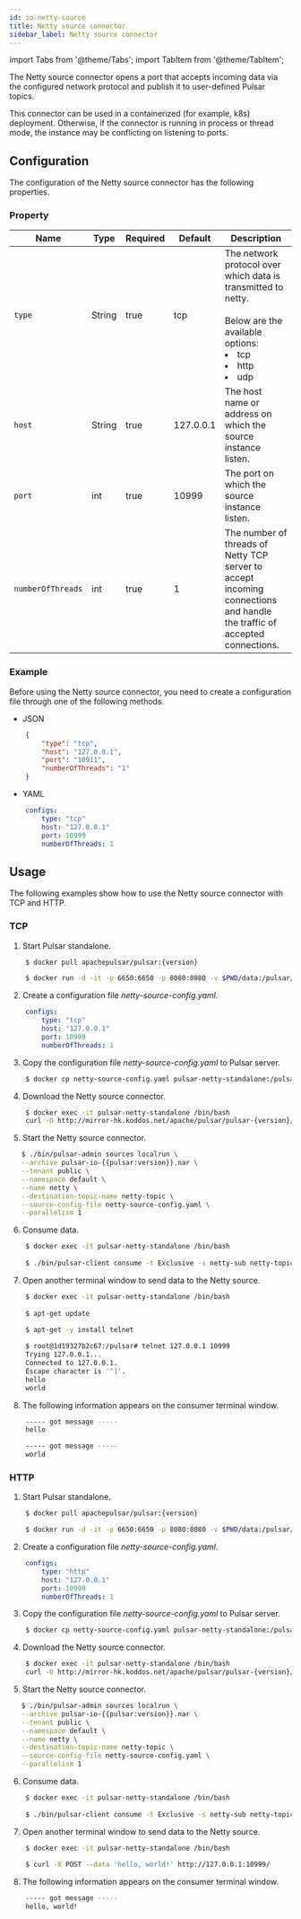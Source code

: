 ```yaml
---
id: io-netty-source
title: Netty source connector
sidebar_label: Netty source connector
---
```


import Tabs from '@theme/Tabs';
import TabItem from '@theme/TabItem';


The Netty source connector opens a port that accepts incoming data via the configured network protocol 
and publish it to user-defined Pulsar topics.

This connector can be used in a containerized (for example, k8s) deployment. Otherwise, if the connector is running in process or thread mode, the instance may be conflicting on listening to ports.

## Configuration

The configuration of the Netty source connector has the following properties.

### Property

| Name | Type|Required | Default | Description 
|------|----------|----------|---------|-------------|
| `type` |String| true |tcp | The network protocol over which data is transmitted to netty. <br /><br />Below are the available options:<br /><li>tcp</li><li>http</li><li>udp </li>|
| `host` | String|true | 127.0.0.1 | The host name or address on which the source instance listen. |
| `port` | int|true | 10999 | The port on which the source instance listen. |
| `numberOfThreads` |int| true |1 | The number of threads of Netty TCP server to accept incoming connections and handle the traffic of accepted connections. |


### Example

Before using the Netty source connector, you need to create a configuration file through one of the following methods.

* JSON 


```json
    {
        "type": "tcp",
        "host": "127.0.0.1",
        "port": "10911",
        "numberOfThreads": "1"
    }
```

* YAML


```yaml
    configs:
        type: "tcp"
        host: "127.0.0.1"
        port: 10999
        numberOfThreads: 1
```


## Usage 

The following examples show how to use the Netty source connector with TCP and HTTP.

### TCP 

1. Start Pulsar standalone.


```bash
    $ docker pull apachepulsar/pulsar:{version}

    $ docker run -d -it -p 6650:6650 -p 8080:8080 -v $PWD/data:/pulsar/data --name pulsar-netty-standalone apachepulsar/pulsar:{version} bin/pulsar standalone
```

2. Create a configuration file _netty-source-config.yaml_.
   

```yaml
    configs:
        type: "tcp"
        host: "127.0.0.1"
        port: 10999
        numberOfThreads: 1
```

3. Copy the configuration file _netty-source-config.yaml_ to Pulsar server.


```bash
    $ docker cp netty-source-config.yaml pulsar-netty-standalone:/pulsar/conf/
```

4. Download the Netty source connector.


```bash
    $ docker exec -it pulsar-netty-standalone /bin/bash
    curl -O http://mirror-hk.koddos.net/apache/pulsar/pulsar-{version}/connectors/pulsar-io-netty-{version}.nar
```
    
5. Start the Netty source connector.
   

```bash
   $ ./bin/pulsar-admin sources localrun \
   --archive pulsar-io-{{pulsar:version}}.nar \
   --tenant public \
   --namespace default \
   --name netty \
   --destination-topic-name netty-topic \
   --source-config-file netty-source-config.yaml \
   --parallelism 1
```

6. Consume data.


```bash
    $ docker exec -it pulsar-netty-standalone /bin/bash
    
    $ ./bin/pulsar-client consume -t Exclusive -s netty-sub netty-topic -n 0
```

7. Open another terminal window to send data to the Netty source.


```bash
    $ docker exec -it pulsar-netty-standalone /bin/bash
    
    $ apt-get update
    
    $ apt-get -y install telnet

    $ root@1d19327b2c67:/pulsar# telnet 127.0.0.1 10999
    Trying 127.0.0.1...
    Connected to 127.0.0.1.
    Escape character is '^]'.
    hello
    world
```

8. The following information appears on the consumer terminal window.


```bash
    ----- got message -----
    hello

    ----- got message -----
    world
```

### HTTP 

1. Start Pulsar standalone.


```bash
    $ docker pull apachepulsar/pulsar:{version}

    $ docker run -d -it -p 6650:6650 -p 8080:8080 -v $PWD/data:/pulsar/data --name pulsar-netty-standalone apachepulsar/pulsar:{version} bin/pulsar standalone
```

2. Create a configuration file _netty-source-config.yaml_.
   

```yaml
    configs:
        type: "http"
        host: "127.0.0.1"
        port: 10999
        numberOfThreads: 1
```

3. Copy the configuration file _netty-source-config.yaml_ to Pulsar server.
   

```bash
    $ docker cp netty-source-config.yaml pulsar-netty-standalone:/pulsar/conf/
```

4. Download the Netty source connector.


```bash
    $ docker exec -it pulsar-netty-standalone /bin/bash
    curl -O http://mirror-hk.koddos.net/apache/pulsar/pulsar-{version}/connectors/pulsar-io-netty-{version}.nar
```
    
5. Start the Netty source connector.
   

```bash
   $ ./bin/pulsar-admin sources localrun \
   --archive pulsar-io-{{pulsar:version}}.nar \
   --tenant public \
   --namespace default \
   --name netty \
   --destination-topic-name netty-topic \
   --source-config-file netty-source-config.yaml \
   --parallelism 1
```

6. Consume data.


```bash
    $ docker exec -it pulsar-netty-standalone /bin/bash
    
    $ ./bin/pulsar-client consume -t Exclusive -s netty-sub netty-topic -n 0
```

7. Open another terminal window to send data to the Netty source.


```bash
    $ docker exec -it pulsar-netty-standalone /bin/bash
    
    $ curl -X POST --data 'hello, world!' http://127.0.0.1:10999/
```

8. The following information appears on the consumer terminal window.


```bash
    ----- got message -----
    hello, world!
```
